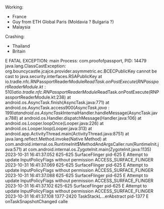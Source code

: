 Working:
- France
- Guy from ETH Global Paris (Moldavia ? Bulgaria ?)
- Malaysia

Crashing:
- Thailand
- Britain


 E  FATAL EXCEPTION: main
                                                                                                    Process: com.proofofpassport, PID: 14479
                                                                                                    java.lang.ClassCastException: org.bouncycastle.jcajce.provider.asymmetric.ec.BCECPublicKey cannot be cast to java.security.interfaces.RSAPublicKey
                                                                                                    	at io.tradle.nfc.RNPassportReaderModule$ReadTask.onPostExecute(RNPassportReaderModule.kt:510)
                                                                                                    	at io.tradle.nfc.RNPassportReaderModule$ReadTask.onPostExecute(RNPassportReaderModule.kt:238)
                                                                                                    	at android.os.AsyncTask.finish(AsyncTask.java:771)
                                                                                                    	at android.os.AsyncTask.access$900(AsyncTask.java:199)
                                                                                                    	at android.os.AsyncTask$InternalHandler.handleMessage(AsyncTask.java:788)
                                                                                                    	at android.os.Handler.dispatchMessage(Handler.java:106)
                                                                                                    	at android.os.Looper.loopOnce(Looper.java:226)
                                                                                                    	at android.os.Looper.loop(Looper.java:313)
                                                                                                    	at android.app.ActivityThread.main(ActivityThread.java:8751)
                                                                                                    	at java.lang.reflect.Method.invoke(Native Method)
                                                                                                    	at com.android.internal.os.RuntimeInit$MethodAndArgsCaller.run(RuntimeInit.java:571)
                                                                                                    	at com.android.internal.os.ZygoteInit.main(ZygoteInit.java:1135)
2023-10-31 16:41:37.052   625-625   SurfaceFlinger          pid-625                              E  Attempt to update InputPolicyFlags without permission ACCESS_SURFACE_FLINGER
2023-10-31 16:41:37.069   625-625   SurfaceFlinger          pid-625                              E  Attempt to update InputPolicyFlags without permission ACCESS_SURFACE_FLINGER
2023-10-31 16:41:37.088   625-625   SurfaceFlinger          pid-625                              E  Attempt to update InputPolicyFlags without permission ACCESS_SURFACE_FLINGER
2023-10-31 16:41:37.102   625-625   SurfaceFlinger          pid-625                              E  Attempt to update InputPolicyFlags without permission ACCESS_SURFACE_FLINGER
2023-10-31 16:41:37.108  1377-2420  TaskStackL...erAbstract pid-1377                             E  onTaskSnapshotChanged calle